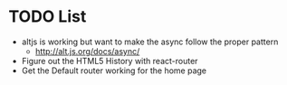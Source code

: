 # TODO List

* altjs is working but want to make the async follow the proper pattern
	* http://alt.js.org/docs/async/
* Figure out the HTML5 History with react-router
* Get the Default router working for the home page